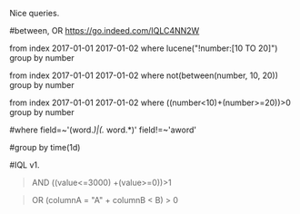 Nice queries.

#between, OR
https://go.indeed.com/IQLC4NN2W

from index 2017-01-01 2017-01-02
where lucene("!number:[10 TO 20]")
group by number 

from index 2017-01-01 2017-01-02
where not(between(number, 10, 20))
group by number

from index 2017-01-01 2017-01-02
where ((number<10)+(number>=20))>0
group by number


#where
field=~'(word.*)|(.* word.*)' field!=~'aword'

#group by time(1d)

#IQL v1.
> AND
((value<=3000) +(value>=0))>1

> OR 
(columnA = "A" + columnB < B) > 0